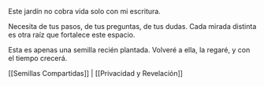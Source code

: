 Este jardín no cobra vida solo con mi escritura.

Necesita de tus pasos, de tus preguntas, de tus dudas. Cada mirada distinta es otra raíz que fortalece este espacio.

Esta es apenas una semilla recién plantada. Volveré a ella, la regaré, y con el tiempo crecerá.

[[Semillas Compartidas]] | [[Privacidad y Revelación]]